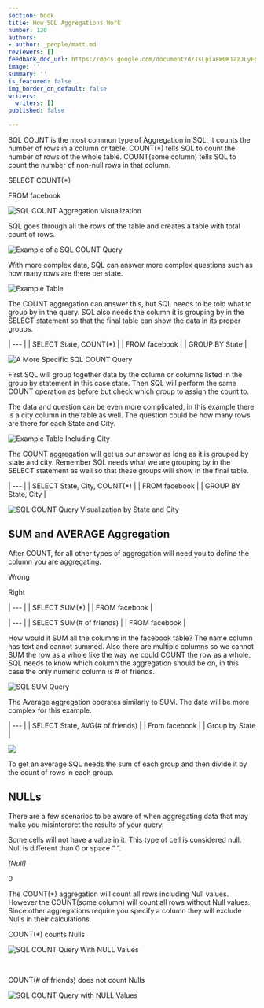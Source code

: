 ```yaml
---
section: book
title: How SQL Aggregations Work
number: 120
authors:
- author: _people/matt.md
reviewers: []
feedback_doc_url: https://docs.google.com/document/d/1sLpiaEW0K1azJLyFp6Va0UJFR3jU3YljuMcg2TUpoDY/edit?usp=sharing
image: ''
summary: ''
is_featured: false
img_border_on_default: false
writers:
  writers: []
published: false

---
```

SQL COUNT is the most common type of Aggregation in SQL, it counts the number of rows in a column or table. COUNT(*) tells SQL to count the number of rows of the whole table. COUNT(some column) tells SQL to count the number of non-null rows in that column.

SELECT COUNT(*) 

FROM facebook

![SQL COUNT Aggregation Visualization](https://assets.website-files.com/5c197923e5851742d9bc835d/5c9563da0c011ef87a8d2b5a_wKQYOGxwkdkMdDOvRZAtqNOsSSUgMsLTxS2xQg7KaUB2z7Y0nPuMwDvNZMAFDmFX4kDuQlFsF-2_ONpkMqzMGD_Tc76OONH0RnPhy-0dTL2KIABsnYVr0_8hMAcZzufdTQJEY7s7.gif)

SQL goes through all the rows of the table and creates a table with total count of rows.

![Example of a SQL COUNT Query](https://assets.website-files.com/5c197923e5851742d9bc835d/5c9563da96e83c1435eea143_oF6kNEXs3x3kmTI7se6_myhLnpQ3SFeWX35GXFMsAla5CAKti-VzmRHW8qICvQuaZwHEVx3LAlpqv0dh-csQO4Fs9r02LaQ7hKv0_O17kJI301fCmoY6jFbbvwT70skNciQmNDsi.png)

With more complex data, SQL can answer more complex questions such as how many rows are there per state.

![Example Table](https://assets.website-files.com/5c197923e5851742d9bc835d/5c9563da4cfd2a6d3f3a4f8e_WoAWi0-rP8o0PIX7TS8J_JdaIx1NnHhBDpdTYOSxiks6C8reDKsHvqpXA3zX09BSh9goetaD_bWRzirRDTuULk2aV4l8jAfkpR6EJgE607TZxE8ja-jZVV7CRXJfHH8vZkkcTxUd.png)

The COUNT aggregation can answer this, but SQL needs to be told what to group by in the query. SQL also needs the column it is grouping by in the SELECT statement so that the final table can show the data in its proper groups.

| --- |
| SELECT State, COUNT(*) |
| FROM facebook |
| GROUP BY State |

![A More Specific SQL COUNT Query](https://assets.website-files.com/5c197923e5851742d9bc835d/5c9563da4cfd2afb843a4f8f_Th-g3AXPHqy6fO6pNFd5O9wvfz0_GVc6m-ha_coSxxDQL-rtVCmDfhoKWs0h1tdFVMgQkbGFFMATaEnnXcIn_tKzU64XOdBnkAXbjO-nVk5zmLa6NRo5NbYSaLCxQbmW3truPguL.gif)

First SQL will group together data by the column or columns listed in the group by statement in this case state. Then SQL will perform the same COUNT operation as before but check which group to assign the count to.

The data and question can be even more complicated, in this example there is a city column in the table as well. The question could be how many rows are there for each State and City.

![Example Table Including City](https://assets.website-files.com/5c197923e5851742d9bc835d/5c9563da4476fb5ed34887b2_21-NGat8OO_7__fkccSnoM1c-16ULgDL354Ggca6cRbkNhEYde81_SGvSO6ECisRTGzK0U0biZBbk8uQXjv7AIQaglBWJsiHyNTB7e40wcCjma1mOf7p2nsBQl6qluisrjLWnwcI.png)

The COUNT aggregation will get us our answer as long as it is grouped by state and city. Remember SQL needs what we are grouping by in the SELECT statement as well so that these groups will show in the final table.

| --- |
| SELECT State, City, COUNT(*) |
| FROM facebook |
| GROUP BY State, City |

![SQL COUNT Query Visualization by State and City](https://assets.website-files.com/5c197923e5851742d9bc835d/5c9563da25962d759c3e6aa6_9Pc8vdm09Rswols39yg8ZPYmHJ052deKMCh1PYaT_i-D8xiu-XV45ie2Unoh8LWoixcdXgWd9reFnofBcanioYvx2ugwhQ6qhFw7RRKOW3c4-HYQ6AMV5VzI3cEgku8vYUPwbDrS.gif)

## **SUM and AVERAGE Aggregation**

After COUNT, for all other types of aggregation will need you to define the column you are aggregating.

Wrong

Right

| --- |
| SELECT SUM(*) |
| FROM facebook |

| --- |
| SELECT SUM(# of friends) |
| FROM facebook |

How would it SUM all the columns in the facebook table? The name column has text and cannot summed. Also there are multiple columns so we cannot SUM the row as a whole like the way we could COUNT the row as a whole. SQL needs to know which column the aggregation should be on, in this case the only numeric column is # of friends.

![SQL SUM Query](https://assets.website-files.com/5c197923e5851742d9bc835d/5c9563da4476fb5eb64887b3_7xuX5QijTsG3G-4nAS2VZXXogIiw1Cw57kuPzMnU4Ryilv_x2BFBXDypMGx31NGrB0rGPiKX2xCK7OQuHDzb6phQC066HeZg20tRSOjBuOP9Wb2pdu2UX8m-X7ncmuBDGjdagUnk.gif)

The Average aggregation operates similarly to SUM. The data will be more complex for this example.

| --- |
| SELECT State, AVG(# of friends) |
| From facebook |
| Group by State |

![](https://assets.website-files.com/5c197923e5851742d9bc835d/5c9563da9bdc05905cbedf59_vb5m5u2SRgu_3Wl0sVFVicsJfUVfJGgbPTKderFBd3XcpXSS6cAb2hwJavCRVS7O3Kbc2bYcauQo6ESoMlvWY1SrBXAY1st-z6NOvHOJtZzVngRTcT7T6p-LpGwgesUYU7pAon7I.gif)

To get an average SQL needs the sum of each group and then divide it by the count of rows in each group.

## **NULLs**

There are a few scenarios to be aware of when aggregating data that may make you misinterpret the results of your query.

Some cells will not have a value in it. This type of cell is considered null. Null is different than 0 or space “ ”.

_\[Null\]_

0

The COUNT(*) aggregation will count all rows including Null values. However the COUNT(some column) will count all rows without Null values. Since other aggregations require you specify a column they will exclude Nulls in their calculations.

COUNT(*) counts Nulls

![SQL COUNT Query With NULL Values](https://assets.website-files.com/5c197923e5851742d9bc835d/5c9563da96e83ca496eea162_SXGyiUu_Ja4EyJZBAdL73buuO4C2aDHuO0r99LCMnhaPeYwWonQ4hoQVBtGYz47kmX1puJTTyBfzmp24lfB7pkT9YSs2BgTY1HM5bPN7dIVtgYWf8nZBSo0jVBVTS90X8wzJ4y5B.gif)

‍

COUNT(# of friends) does not count Nulls

![SQL COUNT Query with NULL Values](https://assets.website-files.com/5c197923e5851742d9bc835d/5c9563da0c011e67968d2b5f_GAEjM2tu2g1oHVA01uphy3R3CKxgJ8BqeiAtpSn_ZWdQXE_PVWLET5VztT8PrW9lHC7VFt1WBC1kloigP1eg1d36IhHU0YZZPjWNbDX08sXNuVTVmlwrXxoBNAgPa6x4CXT1psgv.gif)